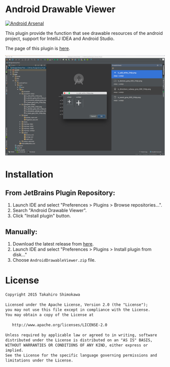 # Android Drawable Viewer

[![Android Arsenal](https://img.shields.io/badge/Android%20Arsenal-AndroidDrawableViewer-green.svg?style=flat)](https://android-arsenal.com/details/1/2287)

This plugin provide the function that see drawable resources of the android project, support for IntelliJ IDEA and Android Studio.

The page of this plugin is [here](https://plugins.jetbrains.com/plugin/7874?pr=).

![screenshot](./screenshot.png)

# Installation

## From JetBrains Plugin Repository:

1. Launch IDE and select "Preferences > Plugins > Browse repositories...".
2. Search "Android Drawable Viewer".
3. Click "Install plugin" button.

## Manually:

1. Download the latest release from [here](https://github.com/androhi/AndroidDrawableViewer/blob/master/AndroidDrawableViewer.zip?raw=true).
2. Launch IDE and select "Preferences > Plugins > Install plugin from disk..."
3. Choose `AndroidDrawableViewer.zip` file.

# License

```
Copyright 2015 Takahiro Shimokawa

Licensed under the Apache License, Version 2.0 (the "License");
you may not use this file except in compliance with the License.
You may obtain a copy of the License at

   http://www.apache.org/licenses/LICENSE-2.0

Unless required by applicable law or agreed to in writing, software
distributed under the License is distributed on an "AS IS" BASIS,
WITHOUT WARRANTIES OR CONDITIONS OF ANY KIND, either express or implied.
See the License for the specific language governing permissions and
limitations under the License.
```
